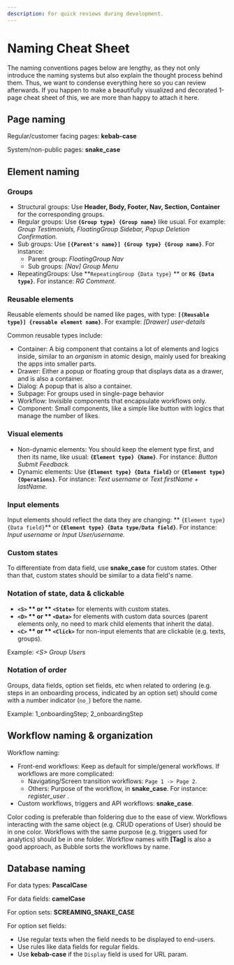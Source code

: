 ```yaml
---
description: For quick reviews during development.
---
```


# Naming Cheat Sheet

The naming conventions pages below are lengthy, as they not only introduce the naming systems but also explain the thought process behind them. Thus, we want to condense everything here so you can review afterwards. If you happen to make a beautifully visualized and decorated 1-page cheat sheet of this, we are more than happy to attach it here.

## Page naming

Regular/customer facing pages: **kebab-case**

System/non-public pages: **snake\_case**

## Element naming

### Groups

* Structural groups: Use **Header, Body, Footer, Nav, Section, Container** for the corresponding groups.
* Regular groups: Use **`{Group type} {Group name}`** like usual. For example: _Group Testimonials, FloatingGroup Sidebar, Popup Deletion Confirmation._
* Sub groups: Use **`[{Parent's name}] {Group type} {Group name}`**. For instance:
  * Parent group: _FloatingGroup Nav_
  * Sub groups: _\[Nav] Group Menu_
* RepeatingGroups: Use **`RepeatingGroup {Data type}` ** or **`RG {Data type}`**. For instance: _RG Comment_.

### Reusable elements

Reusable elements should be named like pages, with type: **`[{Reusable type}] {reusable element name}`**. For example: _\[Drawer] user-details_

Common reusable types include:

* Container: A big component that contains a lot of elements and logics inside, similar to an _organism_ in atomic design, mainly used for breaking the apps into smaller parts.
* Drawer: Either a popup or floating group that displays data as a drawer, and is also a container.
* Dialog: A popup that is also a container.
* Subpage: For groups used in single-page behavior
* Workflow: Invisible components that encapsulate workflows only.
* Component: Small components, like a simple like button with logics that manage the number of likes.

### Visual elements

* Non-dynamic elements: You should keep the element type first, and then its name, like usual: **`{Element type} {Name}`**. For instance: _Button Submit Feedback._
* Dynamic elements: Use **`{Element type} {Data field}`** or **`{Element type} {Operations}`**. For instance: _Text username_ or _Text firstName + lastName._

### Input elements

Input elements should reflect the data they are changing: ** `{Element type} {Data field}`** or **`{Element type} {Data type/Data field}`**. For instance: _Input username_ or _Input User/username._

### Custom states

To differentiate from data field, use **snake\_case** for custom states. Other than that, custom states should be similar to a data field's name.

### **Notation of state, data & clickable**

* **`<S>` ** or ** `<State>`** for elements with custom states.
* **`<D>` ** or ** `<Data>`** for elements with custom data sources (parent elements only, no need to mark child elements that inherit the data).
* **`<C>` ** or ** `<Click>`** for non-input elements that are clickable (e.g. texts, groups).

Example: _\<S> Group Users_&#x20;

### Notation of order

Groups, data fields, option set fields, etc when related to ordering (e.g. steps in an onboarding process, indicated by an option set) should come with a number indicator (`no_`) before the name.

Example: 1\_onboardingStep; 2\_onboardingStep

## Workflow naming & organization

Workflow naming:&#x20;

* Front-end workflows: Keep as default for simple/general workflows. If workflows are more complicated:
  * Navigating/Screen transition workflows: `Page 1 -> Page 2`.
  * Others: Purpose of the workflow, in **snake\_case**. For instance: _register\_user_ .
* Custom workflows, triggers and API workflows: **snake\_case**.

Color coding is preferable than foldering due to the ease of view. Workflows interacting with the same object (e.g. CRUD operations of User) should be in one color. Workflows with the same purpose (e.g. triggers used for analytics) should be in one folder. Workflow names with **\[Tag]** is also a good approach, as Bubble sorts the workflows by name.

## Database naming

For data types: **PascalCase**

For data fields: **camelCase**&#x20;

For option sets: **SCREAMING\_SNAKE\_CASE**&#x20;

For option set fields:

* Use regular texts when the field needs to be displayed to end-users.
* Use rules like data fields for regular fields.
* Use **kebab-case** if the `Display` field is used for URL param.
